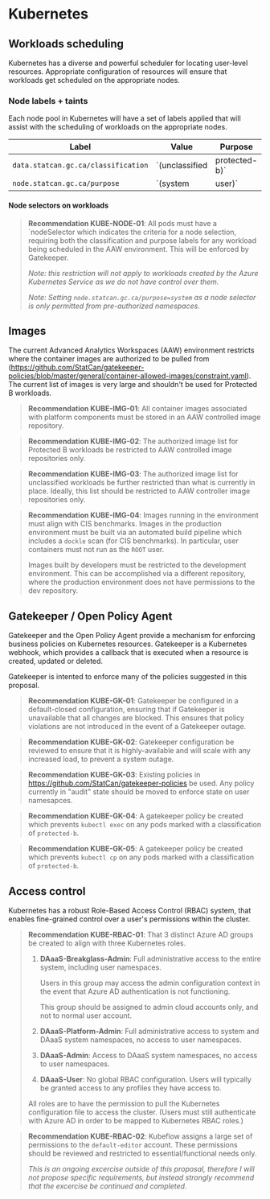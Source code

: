 # Kubernetes

## Workloads scheduling

Kubernetes has a diverse and powerful scheduler for locating
user-level resources. Appropriate configuration of resources
will ensure that workloads get scheduled on the appropriate
nodes.

### Node labels + taints

Each node pool in Kubernetes will have a set of labels applied that
will assist with the scheduling of workloads on the appropriate
nodes.

| Label                               | Value                        | Purpose                                 |
|-------------------------------------|------------------------------|-----------------------------------------|
| `data.statcan.gc.ca/classification` | `(unclassified|protected-b)` | Maximum data classification of the node |
| `node.statcan.gc.ca/purpose`        | `(system|user)`              | Purpose of the node                     |

#### Node selectors on workloads

> **Recommendation KUBE-NODE-01**: All pods must have a `nodeSelector
> which indicates the criteria for a node selection, requiring
> both the classification and purpose labels for any workload
> being scheduled in the AAW environment. This will be enforced
> by Gatekeeper.
>
> *Note: this restriction will not apply to workloads created
> by the Azure Kubernetes Service as we do not have control
> over them.*
>
> *Note: Setting `node.statcan.gc.ca/purpose=system` as a node selector
> is only permitted from pre-authorized namespaces.*

## Images

The current Advanced Analytics Workspaces (AAW) environment restricts where
the container images are authorized to be pulled from
(https://github.com/StatCan/gatekeeper-policies/blob/master/general/container-allowed-images/constraint.yaml).
The current list of images is very large and shouldn't be used for
Protected B workloads.

> **Recommendation KUBE-IMG-01**: All container images associated
> with platform components must be stored in an AAW controlled
> image repository.

> **Recommendation KUBE-IMG-02**: The authorized image list for
> Protected B workloads be restricted to AAW controlled
> image repositories only.

> **Recommendation KUBE-IMG-03**: The authorized image list for
> unclassified workloads be further restricted than what is
> currently in place. Ideally, this list should be restricted
> to AAW controller image repositories only.

> **Recommendation KUBE-IMG-04**: Images running in the environment
> must align with CIS benchmarks. Images in the production environment
> must be built via an automated build pipeline which includes
> a `dockle` scan (for CIS benchmarks). In particular, user
> containers must not run as the `ROOT` user.
>
> Images built by developers must be restricted to the development
> environment. This can be accomplished via a different repository,
> where the production environment does not have permissions to
> the dev repository.

## Gatekeeper / Open Policy Agent

Gatekeeper and the Open Policy Agent provide a mechanism
for enforcing business policies on Kubernetes resources.
Gatekeeper is a Kubernetes webhook, which provides a callback
that is executed when a resource is created, updated
or deleted.

Gatekeeper is intented to enforce many of the policies
suggested in this proposal.

> **Recommendation KUBE-GK-01**: Gatekeeper be configured
> in a default-closed configuration, ensuring that if
> Gatekeeper is unavailable that all changes are blocked.
> This ensures that policy violations are not introduced
> in the event of a Gatekeeper outage.

> **Recommendation KUBE-GK-02**: Gatekeeper configuration
> be reviewed to ensure that it is highly-available
> and will scale with any increased load, to prevent
> a system outage.

> **Recommendation KUBE-GK-03**: Existing policies
> in https://github.com/StatCan/gatekeeper-policies be used.
> Any policy currently in "audit" state should be moved
> to enforce state on user namesapces.

> **Recommendation KUBE-GK-04**: A gatekeeper policy
> be created which prevents `kubectl exec` on any pods
> marked with a classification of `protected-b`.

> **Recommendation KUBE-GK-05**: A gatekeeper policy
> be created which prevents `kubectl cp` on any pods
> marked with a classification of `protected-b`.

## Access control

Kubernetes has a robust Role-Based Access Control (RBAC) system,
that enables fine-grained control over a user's permissions
within the cluster.

> **Recommendation KUBE-RBAC-01**: That 3 distinct Azure AD groups
> be created to align with three Kubernetes roles.
>
> 1. **DAaaS-Breakglass-Admin**: Full administrative access
>    to the entire system, including user namespaces.
>
>    Users in this group may access the admin configuration
>    context in the event that Azure AD authentication is
>    not functioning.
>
>    This group should be assigned to admin cloud accounts only,
>    and not to normal user account.
> 2. **DAaaS-Platform-Admin**: Full administrative access to
>    system and DAaaS system namespaces, no access to user namespaces.
> 3. **DAaaS-Admin**: Access to DAaaS system namespaces,
>    no access to user namespaces.
> 4. **DAaaS-User**: No global RBAC configuration. Users will typically
>    be granted access to any profiles they have access to.
>
> All roles are to have the permission to pull the Kubernetes configuration
> file to access the cluster. (Users must still authenticate with Azure AD
> in order to be mapped to Kubernetes RBAC roles.)

> **Recommendation KUBE-RBAC-02**: Kubeflow assigns a large set of permissions
> to the `default-editor` account. These permissions should be reviewed and
> restricted to essential/functional needs only.
>
> *This is an ongoing excercise outside of this proposal, therefore
> I will not propose specific requirements, but instead strongly
> recommend that the excercise be continued and completed*.

